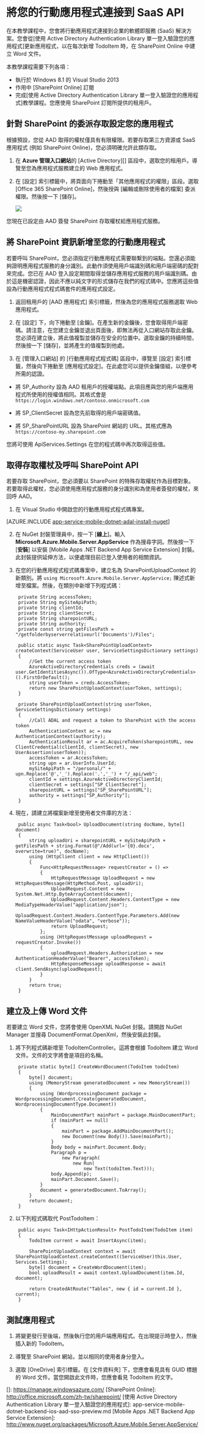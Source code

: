 <properties
	pageTitle="將行動應用程式連接到企業 SaaS | 行動開發人員中心"
	description="了解如何呼叫 SharePoint Online 之類的企業資源"
	documentationCenter=""
	authors="mattchenderson"
	manager="dwrede"
	editor="na"
	services="app-service\mobile"/>

<tags
	ms.service="app-service-mobile"
	ms.workload="mobile"
	ms.tgt_pltfrm="na"
	ms.devlang="multiple"
	ms.topic="get-started-article" 
	ms.date="06/19/2015"
	ms.author="mahender"/>

# 將您的行動應用程式連接到 SaaS API

在本教學課程中，您會將行動應用程式連接到企業的軟體即服務 (SaaS) 解決方案。您會從[使用 Active Directory Authentication Library 單一登入驗證您的應用程式]更新應用程式，以在每次新增 TodoItem 時，在 SharePoint Online 中建立 Word 文件。

本教學課程需要下列各項：

* 執行於 Windows 8.1 的 Visual Studio 2013
* 作用中 [SharePoint Online] 訂閱
* 完成[使用 Active Directory Authentication Library 單一登入驗證您的應用程式]教學課程。您應使用 SharePoint 訂閱所提供的租用戶。

## <a name="configure-permissions"></a>針對 SharePoint 的委派存取設定您的應用程式
根據預設，您從 AAD 取得的權杖僅具有有限權限。若要存取第三方資源或 SaaS 應用程式 (例如 SharePoint Online)，您必須明確允許此類存取。

1. 在 **Azure 管理入口網站**的 [Active Directory][] 區段中，選取您的租用戶。導覽至您為應用程式服務建立的 Web 應用程式。

2. 在 [設定] 索引標籤中，將頁面向下捲動至「其他應用程式的權限」區段。選取 [Office 365 SharePoint Online]，然後授與 [編輯或刪除使用者的檔案] 委派權限。然後按一下 [儲存]。

    ![][1]

您現在已設定由 AAD 簽發 SharePoint 存取權杖給應用程式服務。

## <a name="store-credentials"></a>將 SharePoint 資訊新增至您的行動應用程式

若要呼叫 SharePoint，您必須指定行動應用程式需要聯繫到的端點。您還必須能夠證明應用程式服務的身分識別。此動作須使用用戶端識別碼和用戶端密碼的配對來完成。您已在 AAD 登入設定期間取得並儲存應用程式服務的用戶端識別碼。由於這是機密認證，因此不應以純文字的形式儲存在我們的程式碼中。您應將這些值設為行動應用程式程式碼套件的應用程式設定。

1. 返回租用戶的 [AAD 應用程式] 索引標籤，然後為您的應用程式服務選取 Web 應用程式。

2. 在 [設定] 下，向下捲動至 [金鑰]。在產生新的金鑰後，您會取得用戶端密碼。請注意，在您建立金鑰並退出頁面後，即無法再從入口網站存取此金鑰。您必須在建立後，將此值複製並儲存在安全的位置中。選取金鑰的持續時間，然後按一下 [儲存]，並將產生的值複製到他處。

3. 在 [管理入口網站] 的 [行動應用程式程式碼] 區段中，導覽至 [設定] 索引標籤，然後向下捲動至 [應用程式設定]。在此處您可以提供金鑰值組，以便參考所需的認證。

* 將 SP_Authority 設為 AAD 租用戶的授權端點。此項目應與您的用戶端應用程式所使用的授權值相同。其格式會是 `https://login.windows.net/contoso.onmicrosoft.com`

* 將 SP_ClientSecret 設為您先前取得的用戶端密碼值。

* 將 SP_SharePointURL 設為 SharePoint 網站的 URL。其格式應為 `https://contoso-my.sharepoint.com`

您將可使用 ApiServices.Settings 在您的程式碼中再次取得這些值。

## <a name="obtain-token"></a>取得存取權杖及呼叫 SharePoint API

若要存取 SharePoint，您必須要以 SharePoint 的特殊存取權杖作為目標對象。若要取得此權杖，您必須使用應用程式服務的身分識別和為使用者簽發的權杖，來回呼 AAD。

1. 在 Visual Studio 中開啟您的行動應用程式程式碼專案。

[AZURE.INCLUDE [app-service-mobile-dotnet-adal-install-nuget](../../includes/app-service-mobile-dotnet-adal-install-nuget.md)]

2. 在 NuGet 封裝管理員中，按一下 [**線上**]。輸入 **Microsoft.Azure.Mobile.Server.AppService** 作為搜尋字詞。然後按一下 [**安裝**] 以安裝 [Mobile Apps .NET Backend App Service Extension] 封裝。此封裝提供延伸方法，以便處理目前已登入使用者的相關資訊。

2. 在您的行動應用程式程式碼專案中，建立名為 SharePointUploadContext 的新類別。將 `using Microsoft.Azure.Mobile.Server.AppService;` 陳述式新增至檔案。然後，在類別中新增下列程式碼：

        private String accessToken;
        private String mySiteApiPath;
        private String clientId;
        private String clientSecret;
        private String sharepointURL;
        private String authority;
        private const string getFilesPath = "/getfolderbyserverrelativeurl('Documents')/Files";

        public static async Task<SharePointUploadContext> createContext(ServiceUser user, ServiceSettingsDictionary settings)
        {
            //Get the current access token
            AzureActiveDirectoryCredentials creds = (await user.GetIdentitiesAsync()).OfType<AzureActiveDirectoryCredentials>().FirstOrDefault();
            string userToken = creds.AccessToken;
            return new SharePointUploadContext(userToken, settings);
        }

        private SharePointUploadContext(string userToken, ServiceSettingsDictionary settings)
        {
            //Call ADAL and request a token to SharePoint with the access token
            AuthenticationContext ac = new AuthenticationContext(authority);
            AuthenticationResult ar = ac.AcquireToken(sharepointURL, new ClientCredential(clientId, clientSecret), new UserAssertion(userToken));
            accessToken = ar.AccessToken;
            string upn = ar.UserInfo.UserId;
            mySiteApiPath = "/personal/" + upn.Replace('@','_').Replace('.','_') + "/_api/web";
            clientId = settings.AzureActiveDirectoryClientId;
            clientSecret = settings["SP_ClientSecret"];
            sharepointURL = settings["SP_SharePointURL"];
            authority = settings["SP_Authority"];
        }

3. 現在，請建立將檔案新增至使用者文件庫的方法：

        public async Task<bool> UploadDocument(string docName, byte[] document)
        {
            string uploadUri = sharepointURL + mySiteApiPath + getFilesPath + string.Format(@"/Add(url='{0}.docx', overwrite=true)", docName);
            using (HttpClient client = new HttpClient())
            {
                Func<HttpRequestMessage> requestCreator = () =>
                {
                    HttpRequestMessage UploadRequest = new HttpRequestMessage(HttpMethod.Post, uploadUri);
                    UploadRequest.Content = new System.Net.Http.ByteArrayContent(document);
                    UploadRequest.Content.Headers.ContentType = new MediaTypeHeaderValue("application/json");
                    UploadRequest.Content.Headers.ContentType.Parameters.Add(new NameValueHeaderValue("odata", "verbose"));
                    return UploadRequest;
                };
                using (HttpRequestMessage uploadRequest = requestCreator.Invoke())
                {
                    uploadRequest.Headers.Authorization = new AuthenticationHeaderValue("Bearer", accessToken);
                    HttpResponseMessage uploadResponse = await client.SendAsync(uploadRequest);
                }
            }
            return true;
        }

## <a name="create-document"></a>建立及上傳 Word 文件

若要建立 Word 文件，您將會使用 OpenXML NuGet 封裝。請開啟 NuGet Manager 並搜尋 DocumentFormat.OpenXml，然後安裝此封裝。

1. 將下列程式碼新增至 TodoItemController。這將會根據 TodoItem 建立 Word 文件。文件的文字將會是項目的名稱。

        private static byte[] CreateWordDocument(TodoItem todoItem)
        {
            byte[] document;
            using (MemoryStream generatedDocument = new MemoryStream())
            {
                using (WordprocessingDocument package = WordprocessingDocument.Create(generatedDocument, WordprocessingDocumentType.Document))
                {
                    MainDocumentPart mainPart = package.MainDocumentPart;
                    if (mainPart == null)
                    {
                        mainPart = package.AddMainDocumentPart();
                        new Document(new Body()).Save(mainPart);
                    }
                    Body body = mainPart.Document.Body;
                    Paragraph p =
                        new Paragraph(
                            new Run(
                                new Text(todoItem.Text)));
                    body.Append(p);
                    mainPart.Document.Save();
                }
                document = generatedDocument.ToArray();
            }
            return document;
        }

2. 以下列程式碼取代 PostTodoItem：

        public async Task<IHttpActionResult> PostTodoItem(TodoItem item)
        {
            TodoItem current = await InsertAsync(item);

            SharePointUploadContext context = await SharePointUploadContext.createContext((ServiceUser)this.User, Services.Settings);
            byte[] document = CreateWordDocument(item);
            bool uploadResult = await context.UploadDocument(item.Id, document);

            return CreatedAtRoute("Tables", new { id = current.Id }, current);
        }

## <a name="test-application"></a>測試應用程式

1. 將變更發行至後端，然後執行您的用戶端應用程式。在出現提示時登入，然後插入新的 TodoItem。

2. 導覽至 SharePoint 網站，並以相同的使用者身分登入。

3. 選取 [OneDrive] 索引標籤。在 [文件資料夾] 下，您應會看見具有 GUID 標題的 Word 文件。當您開啟此文件時，您應會看見 TodoItem 的文字。

<!-- Images. -->

[1]: ./media/app-service-mobile-dotnet-backend-get-started-connect-to-enterprise/aad-sharepoint-permissions.png

<!-- URLs. -->

[Preview Azure Management Portal]: https://portal.azure.com/
[]: https://manage.windowsazure.com/
[SharePoint Online]: http://office.microsoft.com/zh-tw/sharepoint/
[使用 Active Directory Authentication Library 單一登入驗證您的應用程式]: app-service-mobile-dotnet-backend-ios-aad-sso-preview.md
[Mobile Apps .NET Backend App Service Extension]: http://www.nuget.org/packages/Microsoft.Azure.Mobile.Server.AppService/
 

<!---HONumber=July15_HO4-->